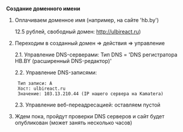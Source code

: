 **Создание доменного имени**

1. Оплачиваем доменное имя (например, на сайте 'hb.by')
   
   12.5 рублей, свободный домен: http://ulbireact.ru)
2. Переходим в созданный домен => действия => управление
    
    2.1. Управление DNS-серверами: Тип DNS = 'DNS регистратора HB.BY (расширенный DNS-редактор)'

    2.2. Управление DNS-записями: 
        
        Тип записи: А
        Хост: ulbireact.ru
        Значение: 103.13.210.44 (IP нашего сервера на Kamatera)

    2.3. Управление веб-переадресацией: оставляем пустой

3. Ждем пока, пройдут проверки DNS серверов и сайт будет опубликован (может занять несколько часов)
